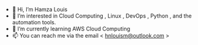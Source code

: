 - 👋 Hi, I’m Hamza Louis
- 👀 I’m interested in Cloud Computing , Linux , DevOps , Python , and the automation tools.
- 🌱 I’m currently learning AWS Cloud Computing
- 📫 You can reach me via the email < hnlouism@outlook.com >

<!---
hnlouis/hnlouis is a ✨ special ✨ repository because its `README.md` (this file) appears on your GitHub profile.
You can click the Preview link to take a look at your changes.
--->
